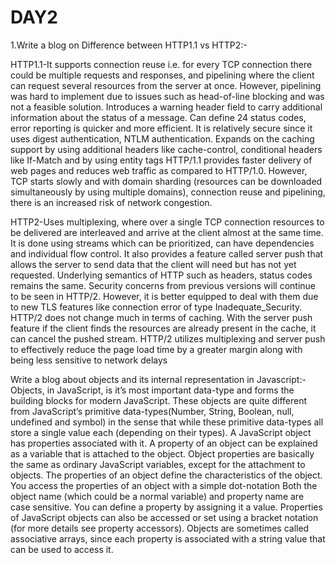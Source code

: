 # DAY2

1.Write a blog on Difference between HTTP1.1 vs HTTP2:-

HTTP1.1-It supports connection reuse i.e. for every TCP connection there could be multiple requests and responses, and pipelining where the client can request several resources from the server at once. However, pipelining was hard to implement due to issues such as head-of-line blocking and was not a feasible solution.
Introduces a warning header field to carry additional information about the status of a message. Can define 24 status codes, error reporting is quicker and more efficient.
It is relatively secure since it uses digest authentication, NTLM authentication.
Expands on the caching support by using additional headers like cache-control, conditional headers like If-Match and by using entity tags
HTTP/1.1 provides faster delivery of web pages and reduces web traffic as compared to HTTP/1.0. However, TCP starts slowly and with domain sharding (resources can be downloaded simultaneously by using multiple domains), connection reuse and pipelining, there is an increased risk of network congestion.

HTTP2-Uses multiplexing, where over a single TCP connection resources to be delivered are interleaved and arrive at the client almost at the same time. It is done using streams which can be prioritized, can have dependencies and individual flow control. It also provides a feature called server push that allows the server to send data that the client will need but has not yet requested.
Underlying semantics of HTTP such as headers, status codes remains the same.
Security concerns from previous versions will continue to be seen in HTTP/2. However, it is better equipped to deal with them due to new TLS features like connection error of type Inadequate_Security.
HTTP/2 does not change much in terms of caching. With the server push feature if the client finds the resources are already present in the cache, it can cancel the pushed stream.
HTTP/2 utilizes multiplexing and server push to effectively reduce the page load time by a greater margin along with being less sensitive to network delays


Write a blog about objects and its internal representation in Javascript:-
Objects, in JavaScript, is it’s most important data-type and forms the building blocks for modern JavaScript. These objects are quite different from JavaScript’s primitive data-types(Number, String, Boolean, null, undefined and symbol) in the sense that while these primitive data-types all store a single value each (depending on their types).
A JavaScript object has properties associated with it. A property of an object can be explained as a variable that is attached to the object. Object properties are basically the same as ordinary JavaScript variables, except for the attachment to objects. The properties of an object define the characteristics of the object. You access the properties of an object with a simple dot-notation
Both the object name (which could be a normal variable) and property name are case sensitive. You can define a property by assigning it a value. 
Properties of JavaScript objects can also be accessed or set using a bracket notation (for more details see property accessors). Objects are sometimes called associative arrays, since each property is associated with a string value that can be used to access it.

